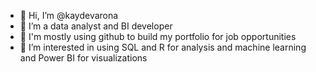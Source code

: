 - 👋 Hi, I’m @kaydevarona
- 🌱 I’m a data analyst and BI developer
- 🌱 I'm mostly using github to build my portfolio for job opportunities
- 💞️ I’m interested in using SQL and R for analysis and machine learning and Power BI for visualizations 


<!---
kaydevarona/kaydevarona is a ✨ special ✨ repository because its `README.md` (this file) appears on your GitHub profile.
You can click the Preview link to take a look at your changes.
--->
